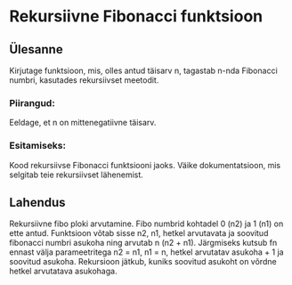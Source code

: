 # Rekursiivne Fibonacci funktsioon

## Ülesanne

Kirjutage funktsioon, mis, olles antud täisarv n, tagastab n-nda Fibonacci numbri, kasutades rekursiivset meetodit.

### Piirangud:

Eeldage, et n on mittenegatiivne täisarv.

### Esitamiseks:

Kood rekursiivse Fibonacci funktsiooni jaoks.
Väike dokumentatsioon, mis selgitab teie rekursiivset lähenemist.

## Lahendus

Rekursiivne fibo ploki arvutamine. Fibo numbrid kohtadel 0 (n2) ja 1 (n1) on ette antud. Funktsioon võtab sisse n2, n1, hetkel arvutavata ja soovitud fibonacci numbri asukoha ning arvutab n (n2 + n1). Järgmiseks kutsub fn ennast välja parameetritega n2 = n1, n1 = n, hetkel arvutatav asukoha + 1 ja soovitud asukoha. Rekursioon jätkub, kuniks soovitud asukoht on võrdne hetkel arvutatava asukohaga.
